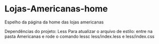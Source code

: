 # Lojas-Americanas-home
Espelho da página da home das lojas americanas

Dependências do projeto: Less
Para atualizar o arquivo de estilo: entre na pasta Americanas e rode o comando lessc less/index.less e less/index.css


